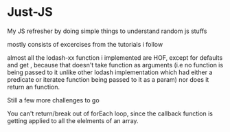 # Just-JS

My JS refresher by doing simple things to understand random js stuffs

mostly consists of excercises from the tutorials i follow

almost all the lodash-xx function i implemented are HOF, except for defaults and get , because that doesn't take function as arguments (i.e no function is being passed to it unlike other lodash implementation which had either a predicate or iteratee function being passed to it as a param) nor does it return an function.

Still a few more challenges to go

You can't return/break out of forEach loop, since the callback function is getting applied to all the elelments of an array.
